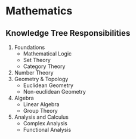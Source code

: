 # Mathematics

## Knowledge Tree Responsibilities

1. Foundations
    * Mathematical Logic
    * Set Theory
    * Category Theory
2. Number Theory
3. Geometry & Topology
    * Euclidean Geometry
    * Non-euclidean Geometry
4. Algebra
    * Linear Algebra
    * Group Theory
5. Analysis and Calculus
    * Complex Analysis
    * Functional Analysis